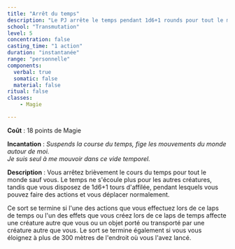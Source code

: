 ```yaml
---
title: "Arrêt du temps"
description: "Le PJ arrête le temps pendant 1d6+1 rounds pour tout le monde sauf lui."
school: "Transmutation"
level: 5
concentration: false
casting_time: "1 action"
duration: "instantanée"
range: "personnelle"
components:
  verbal: true
  somatic: false
  material: false
ritual: false
classes:
    - Magie

---
```

**Coût** : 18 points de Magie    

**Incantation** : *Suspends la course du temps, fige les mouvements du monde autour de moi.*       
*Je suis seul à me mouvoir dans ce vide temporel.*   

**Description** : Vous arrêtez brièvement le cours du temps pour tout le monde sauf vous. Le temps ne s'écoule plus pour les autres créatures, tandis que vous disposez de 1d6+1  tours d'affilée, pendant lesquels vous pouvez faire des actions et vous déplacer normalement.

Ce sort se termine si l'une des actions que vous effectuez lors de ce laps de temps ou l'un des effets que vous créez lors de ce laps de temps affecte une créature autre que vous ou un objet porté ou transporté par une créature autre que vous. Le sort se termine également si vous vous éloignez à plus de 300 mètres de l'endroit où vous l'avez lancé.

